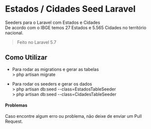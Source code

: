 # Estados / Cidades Seed Laravel

Seeders para o Laravel com Estados e Cidades  
De acordo com o IBGE temos 27 Estados e 5.565 Cidades no território nacional.

> Feito no Laravel 5.7   

## Como Utilizar
- Para rodar as migrations e gerar as tabelas  
\> php artisan migrate

- Para rodar os seeders e gerar os dados  
\> php artisan db:seed --class=EstadosTableSeeder  
\> php artisan db:seed --class=CidadesTableSeeder



#### Problemas
Caso encontre algum erro ou problema, não deixe de enviar um Pull Request.